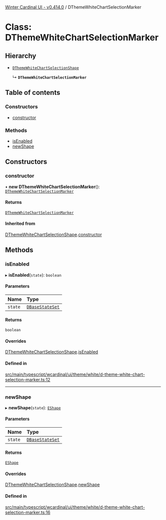 [Winter Cardinal UI - v0.414.0](../index.md) / DThemeWhiteChartSelectionMarker

# Class: DThemeWhiteChartSelectionMarker

## Hierarchy

- [`DThemeWhiteChartSelectionShape`](DThemeWhiteChartSelectionShape.md)

  ↳ **`DThemeWhiteChartSelectionMarker`**

## Table of contents

### Constructors

- [constructor](DThemeWhiteChartSelectionMarker.md#constructor)

### Methods

- [isEnabled](DThemeWhiteChartSelectionMarker.md#isenabled)
- [newShape](DThemeWhiteChartSelectionMarker.md#newshape)

## Constructors

### constructor

• **new DThemeWhiteChartSelectionMarker**(): [`DThemeWhiteChartSelectionMarker`](DThemeWhiteChartSelectionMarker.md)

#### Returns

[`DThemeWhiteChartSelectionMarker`](DThemeWhiteChartSelectionMarker.md)

#### Inherited from

[DThemeWhiteChartSelectionShape](DThemeWhiteChartSelectionShape.md).[constructor](DThemeWhiteChartSelectionShape.md#constructor)

## Methods

### isEnabled

▸ **isEnabled**(`state`): `boolean`

#### Parameters

| Name | Type |
| :------ | :------ |
| `state` | [`DBaseStateSet`](../interfaces/DBaseStateSet.md) |

#### Returns

`boolean`

#### Overrides

[DThemeWhiteChartSelectionShape](DThemeWhiteChartSelectionShape.md).[isEnabled](DThemeWhiteChartSelectionShape.md#isenabled)

#### Defined in

[src/main/typescript/wcardinal/ui/theme/white/d-theme-white-chart-selection-marker.ts:12](https://github.com/winter-cardinal/winter-cardinal-ui/blob/v0.414.0/src/main/typescript/wcardinal/ui/theme/white/d-theme-white-chart-selection-marker.ts#L12)

___

### newShape

▸ **newShape**(`state`): [`EShape`](../interfaces/EShape.md)

#### Parameters

| Name | Type |
| :------ | :------ |
| `state` | [`DBaseStateSet`](../interfaces/DBaseStateSet.md) |

#### Returns

[`EShape`](../interfaces/EShape.md)

#### Overrides

[DThemeWhiteChartSelectionShape](DThemeWhiteChartSelectionShape.md).[newShape](DThemeWhiteChartSelectionShape.md#newshape)

#### Defined in

[src/main/typescript/wcardinal/ui/theme/white/d-theme-white-chart-selection-marker.ts:16](https://github.com/winter-cardinal/winter-cardinal-ui/blob/v0.414.0/src/main/typescript/wcardinal/ui/theme/white/d-theme-white-chart-selection-marker.ts#L16)
